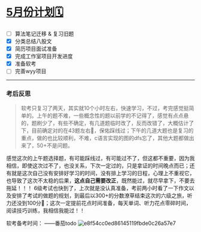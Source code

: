 # [5月份计划🗓️](https://github.com/HealUP/MyBlog/issues/11)

- [ ] 算法笔记迁移 & 复习旧题
- [x] 分类总结八股文
- [x] 简历项目面试准备
- [x] 完成工作室项目开发进度
- [x] 准备软考
- [ ] 完善wyy项目

---

### 考后反思
> 软考只复习了两天，其实就10个小时左右，快速学习，不过，考完感觉挺简单的。上午的题不难，一些概念性的题以前学的不记得了，感觉有点点悬的，题刷少了，有些不确定，有几道题临时改了，反而改错了，大概估计了下，目前确定对的在43题左右🥲，保佑踩线过；下午的几道大题也是复习的重点，做的也比较顺利，不难，c语言实现的图的dfs忘了，其他大题都做出来了，50+不是问题。

感觉这次的上午题选择题，有可能踩线过，有可能过不了，但这都不重要，因为我相信，即使这次过不了，也没关系，下次一定过的，只是拿证的时间晚点而已；还有就是这次自己没有安排好学习的时间，没有排上学习的日程，心理上不重视它，也导致了这次不太稳的后果，**这点自己需要改正**，既然能过，就尽早拿下，不要去拖延！！！  6级考试也快到了，上次就是没认真准备，考前两小时看了一下作文以及安排了考试的做题的规划，到最后以300+的分数潦草结束这次的六级之旅，听力还没到100分🥲；这次一定提前花点时间准备，每天单词、听力花点零碎时间，阅读技巧训练，我相信我能过！！

软考备考时间：
——番茄todo
![e8f54cc0ed86145119fbde0c26a57e7](https://github.com/HealUP/MyBlog/assets/72082506/0f3e6fee-7416-48c1-bb86-4705a874ab9c)
